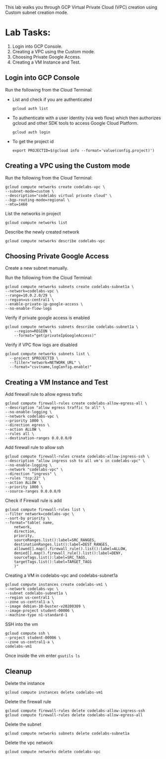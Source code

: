 This lab walks you through GCP Virtual Private Cloud (VPC) creation using Custom subnet creation mode.

# Lab Tasks:
1. Login into GCP Console.
2. Creating a VPC using the Custom mode.
3. Choosing Private Google Access.
4. Creating a VM Instance and Test.

## Login into GCP Console
Run the following from the Cloud Terminal:

- List and check if you are authenticated
  ```
  gcloud auth list
  ```
- To authenticate with a user identity (via web flow) which then authorizes gcloud and other SDK tools to access Google Cloud Platform.
  ```
  gcloud auth login
  ```
- To get the project id
  ```
  export PROJECTID=$(gcloud info --format='value(config.project)')
  ```

## Creating a VPC using the Custom mode
Run the following from the Cloud Terminal:
```
gcloud compute networks create codelabs-vpc \ 
--subnet-mode=custom \
--description="codelabs virtual private cloud" \
--bgp-routing-mode=regional \ 
--mtu=1460
```
List the networks in project
```
gcloud compute networks list
```
Describe the newly created network
```
gcloud compute networks describe codelabs-vpc
```

## Choosing Private Google Access
Create a new subnet manually.

Run the following from the Cloud Terminal:
```
gcloud compute networks subnets create codelabs-subnet1a \
--network=codelabs-vpc \
--range=10.0.2.0/29 \
--region=us-central1 \
--enable-private-ip-google-access \
--no-enable-flow-logs
```
Verify if private google access is enabled
```
gcloud compute networks subnets describe codelabs-subnet1a \
    --region=REGION \
    --format="get(privateIpGoogleAccess)"
```
Verify if VPC flow logs are disabled
```
gcloud compute networks subnets list \
  --project $PROJECTID \
  --filter="network=NETWORK_URL" \
  --format="csv(name,logConfig.enable)"
```
## Creating a VM Instance and Test

Add firewall rule to allow egress trafic
```
gcloud compute firewall-rules create codelabs-allow-egress-all \ 
--description "allow egress traffic to all" \
--no-enable-logging \
--network codelabs-vpc \
--priority 1000 \
--direction egress \
--action ALLOW \
--rules all \
--destination-ranges 0.0.0.0/0 
```

Add firewall rule to allow ssh 
```
gcloud compute firewall-rules create codelabs-allow-ingress-ssh \
--description "allow ingress ssh to all vm's in codelabs-vpc" \
--no-enable-logging \
--network "codelabs-vpc" \
--direction "ingress" \
--rules "tcp:22" \
--action ALLOW \
--priority 1000 \
--source-ranges 0.0.0.0/0
```

Check if Firewall rule is add 

```
gcloud compute firewall-rules list \
--filter network=codelabs-vpc \
--sort-by priority \ 
--format="table( name, 
    network, 
    direction, 
    priority, 
    sourceRanges.list():label=SRC_RANGES, 
    destinationRanges.list():label=DEST_RANGES, 
    allowed[].map().firewall_rule().list():label=ALLOW, 
    denied[].map().firewall_rule().list():label=DENY, 
    sourceTags.list():label=SRC_TAGS, 
    targetTags.list():label=TARGET_TAGS 
    )" 
```

Creating a VM in codelabs-vpc and codelabs-subnet1a

```
gcloud compute instances create codelabs-vm1 \
--network codelabs-vpc \
--subnet codelabs-subnet1a \
--region us-central1 \
--zone us-central1-a \
--image debian-10-buster-v20200309 \
--image-project student-00006 \
--machine-type n1-standard-1
```

SSH into the vm 

```
gcloud compute ssh \
--project student-00006 \
--zone us-central1-a \
codelabs-vm1
```

Once inside the vm enter `gsutils ls`

## Cleanup

Delete the instance 
```
gcloud compute instances delete codelabs-vm1 
```
Delete the firewall rule 
```
gcloud compute firewall-rules delete codelabs-allow-ingress-ssh
gcloud compute firewall-rules delete codelabs-allow-egress-all 
```
Delete the subnet
```
gcloud compute networks subnets delete codelabs-subnet1a
```
Delete the vpc network 
```
gcloud compute networks delete codelabs-vpc
```